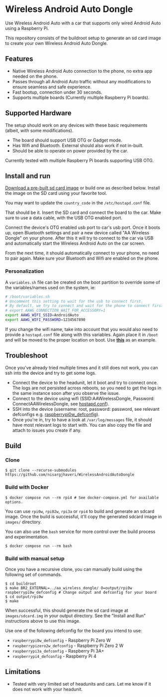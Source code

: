# Wireless Android Auto Dongle

Use Wireless Android Auto with a car that supports only wired Android Auto using a Raspberry Pi.

This repository consists of the buildroot setup to generate an sd card image to create your own Wireless Android Auto Dongle.

## Features
- Native Wireless Android Auto connection to the phone, no extra app needed on the phone.
- Passes through all Android Auto traffic without any modifications to ensure seamless and safe experience.
- Fast bootup, connection under 30 seconds.
- Supports multiple boards (Currently multiple Raspberry Pi boards).

## Supported Hardware
The setup should work on any devices with these basic requirements (albeit, with some modifications).
- The board should support USB OTG or Gadget mode.
- Has Wifi and Bluetooth. External should also work if not in-built.
- Should be able to operate on power provided by the car.

Currently tested with multiple Raspberry Pi boards supporting USB OTG.

## Install and run
[Download a pre-built sd card image](https://github.com/nisargjhaveri/WirelessAndroidAutoDongle/releases) or build one as described below. Install the image on the SD card using your favorite tool.

You may want to update the `country_code` in the `/etc/hostapd.conf` file.

That should be it. Insert the SD card and connect the board to the car. Make sure to use a data cable, with the USB OTG enabled port.

Connect the device's OTG enabled usb port to car's usb port.
Once it boots up, open Bluetooth settings and pair a new device called "AA Wireless Dongle" on your phone.
After this it will try to connect to the car via USB and automatically start the Wireless Android Auto on the car screen.

From the next time, it should automatically connect to your phone, no need to pair again. Make sure your Bluetooth and Wifi are enabled on the phone.

### Personalization
A `variables.sh` file can be created on the boot partition to override some of the variables/names used on the system, ie:
```bash
# /boot/variables.sh
# Uncomment this setting to wait for the usb to connect first.
# By default, we try to connect and wait for the phone to connect first regardless of the usb connection.
# export AAWG_CONNECTION_WAIT_FOR_ACCESSORY=1
export AAWG_WIFI_SSID=AndroidAuto
export AAWG_WIFI_PASSWORD=1234567890
```

If you change the wifi name, take into account that you would also need to provide a `hostapd.conf` file along with this variables. Again place it in `/boot` and will be moved to the proper location on boot. Use **[this](aa_wireless_dongle/board/common/rootfs_overlay/etc/hostapd.conf)** as an example.

## Troubleshoot
Once you've already tried multiple times and it still does not work, you can ssh into the device and try to get some logs.

- Connect the device to the headunit, let it boot and try to connect once. The logs are not persisted across reboots, so you need to get the logs in the same instance soon after you observe the issue.
- Connect to the device using wifi (SSID:AAWirelessDongle, Password: ConnectAAWirelessDongle, see [hostapd.conf](https://github.com/nisargjhaveri/WirelessAndroidAutoDongle/blob/main/aa_wireless_dongle/board/common/rootfs_overlay/etc/hostapd.conf)).
- SSH into the device (username: root, password: password, see relevant defconfigs e.g. [raspberrypi0w_defconfig](https://github.com/nisargjhaveri/WirelessAndroidAutoDongle/blob/main/aa_wireless_dongle/configs/raspberrypi0w_defconfig)).
- Once you're in, try to have a look at `/var/log/messages` file, it should have most relevant logs to start with. You can also copy the file and attach to issues you create if any.

## Build

### Clone
```shell
$ git clone --recurse-submodules https://github.com/nisargjhaveri/WirelessAndroidAutoDongle
```

### Build with Docker
```shell
$ docker compose run --rm rpi4 # See docker-compose.yml for available options.
```

You can use `rpi0w`, `rpi02w`, `rpi3a` or `rpi4` to build and generate an sdcard image. Once the build is successful, it'll copy the generated sdcard image in `images/` directory.

You can also use the `bash` service for more control over the build process and experimentation.

```shell
$ docker compose run --rm bash
```

### Build with manual setup
Once you have a recursive clone, you can manually build using the following set of commands.

```shell
$ cd buildroot
$ make BR2_EXTERNAL=../aa_wireless_dongle/ O=output/rpi0w raspberrypi0w_defconfig # Change output and defconfig for your board
$ cd output/rpi0w
$ make
```

When successful, this should generate the sd card image at `images/sdcard.img` in your output directory. See the "Install and Run" instructions above to use this image.

Use one of the following defconfig for the board you intend to use:
- `raspberrypi0w_defconfig` - Raspberry Pi Zero W
- `raspberrypizero2w_defconfig` - Raspberry Pi Zero 2 W
- `raspberrypi3a_defconfig` - Raspberry Pi 3A+
- `raspberrypi4_defconfig` - Raspberry Pi 4

## Limitations
- Tested with very limited set of headunits and cars. Let me know if it does not work with your headunit.
